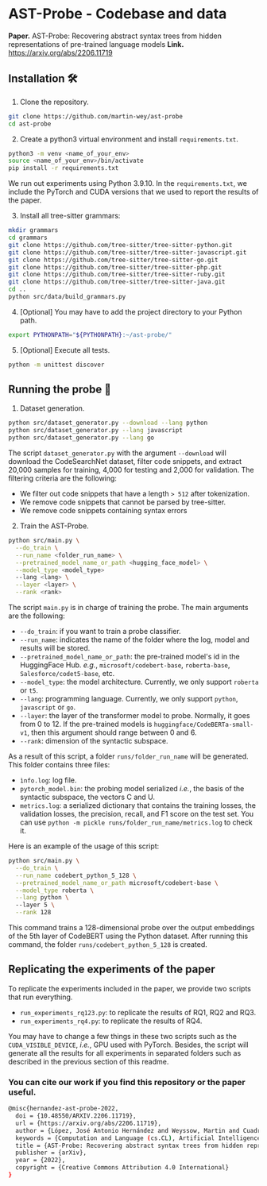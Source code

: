 
# AST-Probe - Codebase and data
**Paper.** AST-Probe: Recovering abstract syntax trees from hidden representations of pre-trained language models
**Link.** https://arxiv.org/abs/2206.11719

## Installation 🛠️
1. Clone the repository.
```sh
git clone https://github.com/martin-wey/ast-probe
cd ast-probe
```
2. Create a python3 virtual environment and install `requirements.txt`.
```sh
python3 -m venv <name_of_your_env>
source <name_of_your_env>/bin/activate
pip install -r requirements.txt
```
We run out experiments using Python 3.9.10. In the `requirements.txt`, we include the PyTorch and CUDA versions that we used to report the results of the paper.

3. Install all tree-sitter grammars:
```sh
mkdir grammars
cd grammars
git clone https://github.com/tree-sitter/tree-sitter-python.git
git clone https://github.com/tree-sitter/tree-sitter-javascript.git
git clone https://github.com/tree-sitter/tree-sitter-go.git
git clone https://github.com/tree-sitter/tree-sitter-php.git
git clone https://github.com/tree-sitter/tree-sitter-ruby.git
git clone https://github.com/tree-sitter/tree-sitter-java.git
cd ..
python src/data/build_grammars.py
```
4. [Optional] You may have to add the project directory to your Python path.
```sh
export PYTHONPATH="${PYTHONPATH}:~/ast-probe/"
```
5. [Optional] Execute all tests.
```sh
python -m unittest discover
```
## Running the probe 🚀

1. Dataset generation.
```sh
python src/dataset_generator.py --download --lang python
python src/dataset_generator.py --lang javascript
python src/dataset_generator.py --lang go
```
The script `dataset_generator.py` with the argument `--download` will download the CodeSearchNet dataset, filter code snippets, and extract 20,000 samples for training, 4,000 for testing and 2,000 for validation. The filtering criteria are the following:
* We filter out code snippets that have a length `> 512` after tokenization.
* We remove code snippets that cannot be parsed by tree-sitter.
* We remove code snippets containing syntax errors

2. Train the AST-Probe.
```sh
python src/main.py \
  --do_train \
  --run_name <folder_run_name> \
  --pretrained_model_name_or_path <hugging_face_model> \
  --model_type <model_type> 
  --lang <lang> \
  --layer <layer> \
  --rank <rank>
```
The script `main.py` is in charge of training the probe. The main arguments are the following:
*  `--do_train`: if you want to train a probe classifier.
*  `--run_name`: indicates the name of the folder where the log, model and results will be stored.
*  `--pretrained_model_name_or_path`: the pre-trained model's id in the HuggingFace Hub.
*e.g.*, `microsoft/codebert-base`, `roberta-base`, `Salesforce/codet5-base`, etc.
*  `--model_type`: the model architecture. Currently, we only support `roberta` or `t5`.
*  `--lang`: programming language. Currently, we only support `python`, `javascript` or `go`.
*  `--layer`: the layer of the transformer model to probe. Normally, it goes from 0 to 12. If the pre-trained models is `huggingface/CodeBERTa-small-v1`, then this argument should range between 0 and 6.
*  `--rank`: dimension of the syntactic subspace.

As a result of this script, a folder `runs/folder_run_name` will be generated. This folder contains three files:
*  `ìnfo.log`: log file.
*  `pytorch_model.bin`: the probing model serialized *i.e.*, the basis of the syntactic subspace, the vectors C and U.
*  `metrics.log`: a serialized dictionary that contains the training losses, the validation losses, the precision, recall, and F1 score on the test set. You can use `python -m pickle runs/folder_run_name/metrics.log` to check it.

Here is an example of the usage of this script:
```sh
python src/main.py \
  --do_train \
  --run_name codebert_python_5_128 \
  --pretrained_model_name_or_path microsoft/codebert-base \
  --model_type roberta \
  --lang python \ 
  --layer 5 \
  --rank 128
```
This command trains a 128-dimensional probe over the output embeddings of the 5th layer of CodeBERT using the Python dataset. After running this command, the folder `runs/codebert_python_5_128` is created.

## Replicating the experiments of the paper
To replicate the experiments included in the paper, we provide two scripts that run everything.
- `run_experiments_rq123.py`: to replicate the results of RQ1, RQ2 and RQ3.
- `run_experiments_rq4.py`: to replicate the results of RQ4.

You may have to change a few things in these two scripts such as the `CUDA_VISIBLE_DEVICE`, *i.e.*, GPU used with PyTorch. Besides, the script will generate all the results for all experiments in separated folders such as described in the previous section of this readme.

### You can cite our work if you find this repository or the paper useful.
```sh
@misc{hernandez-ast-probe-2022,
  doi = {10.48550/ARXIV.2206.11719},
  url = {https://arxiv.org/abs/2206.11719},
  author = {López, José Antonio Hernández and Weyssow, Martin and Cuadrado, Jesús Sánchez and Sahraoui, Houari},
  keywords = {Computation and Language (cs.CL), Artificial Intelligence (cs.AI), Machine Learning (cs.LG), Programming Languages (cs.PL), Software Engineering (cs.SE), FOS: Computer and information sciences, FOS: Computer and information sciences},
  title = {AST-Probe: Recovering abstract syntax trees from hidden representations of pre-trained language models},
  publisher = {arXiv},
  year = {2022},
  copyright = {Creative Commons Attribution 4.0 International}
}
```
